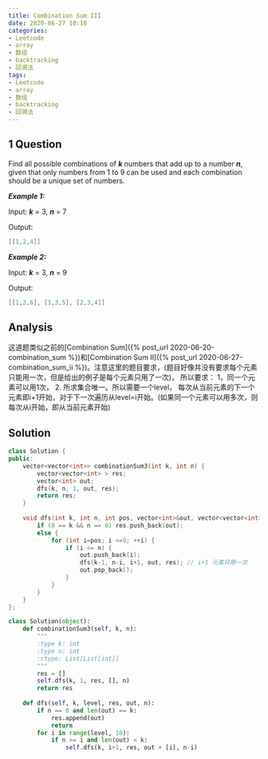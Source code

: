 ```yaml
---
title: Combination Sum III
date: 2020-06-27 10:10
categories:
- Leetcode
- array
- 数组
- backtracking
- 回溯法
tags:
- Leetcode
- array
- 数组
- backtracking
- 回溯法
---
```


## 1 Question

Find all possible combinations of ***k*** numbers that add up to a number ***n***, given that only numbers from 1 to 9 can be used and each combination should be a unique set of numbers.

***Example 1:***

Input: ***k*** = 3, ***n*** = 7

Output:

```c++
[[1,2,4]]
```

***Example 2:***

Input: ***k*** = 3, ***n*** = 9

Output:

```c++
[[1,2,6], [1,3,5], [2,3,4]]
```


## Analysis
这道题类似之前的[Combination Sum]({% post_url 2020-06-20-combination_sum %})和[Combination Sum II]({% post_url 2020-06-27-combination_sum_ii %})。注意这里的题目要求，(题目好像并没有要求每个元素只能用一次，但是给出的例子是每个元素只用了一次)， 所以要求： 1，同一个元素可以用1次， 2. 所求集合唯一。所以需要一个level， 每次从当前元素的下一个元素即i+1开始，对于下一次遍历从level=i开始。(如果同一个元素可以用多次，则每次从i开始，即从当前元素开始)

## Solution

```c++
class Solution {
public:
    vector<vector<int>> combinationSum3(int k, int n) {
        vector<vector<int> > res;
        vector<int> out;
        dfs(k, n, 1, out, res);
        return res;
    }
    
    void dfs(int k, int n, int pos, vector<int>&out, vector<vector<int> > &res) {
        if (0 == k && n == 0) res.push_back(out);
        else {
            for (int i=pos; i <=9; ++i) {
                if (i <= n) {
                    out.push_back(i);
                    dfs(k-1, n-i, i+1, out, res); // i+1 元素只用一次
                    out.pop_back();
                }
            }
        }
    }
};
```

```python
class Solution(object):
    def combinationSum3(self, k, n):
        """
        :type k: int
        :type n: int
        :rtype: List[List[int]]
        """
        res = []
        self.dfs(k, 1, res, [], n)
        return res
    
    def dfs(self, k, level, res, out, n):
        if n == 0 and len(out) == k:
            res.append(out)
            return
        for i in range(level, 10):
            if n >= i and len(out) < k:
                self.dfs(k, i+1, res, out + [i], n-i)
```

<!-- ```c++
class Solution {
public:
    vector<vector<int>> combinationSum3(int k, int n) {
        vector<vector<int>> res;
        vector<int> out;
        dfs(k, n, 1, res, out);
        return res;
    }
    
    void dfs (int k , int n, int start, vector<vector<int> > &res, vector<int> &out) {
        if (k == 0 && n == 0) {
            res.push_back(out);
        } 
        
        for (int i = start; i <= 9; ++i) {
            if (k > 0 && i <= n) {
                out.push_back(i);
                dfs(k-1, n-i, i, res, out);
                out.pop_back();
            }
        }
    }
}; -->
```